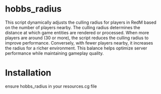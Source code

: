 # hobbs_radius

This script dynamically adjusts the culling radius for players in RedM based on the number of players nearby. The culling radius determines the distance at which game entities are rendered or processed. When more players are around (30 or more), the script reduces the culling radius to improve performance. Conversely, with fewer players nearby, it increases the radius for a richer environment. This balance helps optimize server performance while maintaining gameplay quality.

# Installation

ensure hobbs_radius in your resources.cg file
